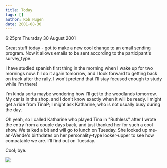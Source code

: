 ```yaml
---
title: Today
tags: []
author: Rob Nugen
date: 2001-08-30
---
```


<p class=date>6:25pm Thursday 30 August 2001</p>

<p>Great stuff today - got to make a new cool change
to an email sending program.  Now it allows emails to
be sent according to the participant's
survey_type.</p>

<p>I have studied spanish first thing in the morning
when I wake up for two mornings now.  I'll do it again
tomorrow, and I look forward to getting back on track
after the rally.  I won't pretend that I'll stay
focused enough to study while I'm there!</p>

<p>I'm kinda sorta maybe wondering how I'll get to the
woodlands tomorrow.  My car is in the shop, and I
don't know exactly when it will be ready.  I might get
a ride from TinaP; I might ask Katharine, who is not
usually busy during the day.</p>

<p>Oh yeah, so I called Katharine who played Tina in
"Ruthless" after I wrote the entry from a couple days
back, and just thanked her for such a cool show.  We
talked a bit and will go to lunch on Tuesday.  She
looked up me-an-Wende's birthdates on her
personality-type looker-upper to see how compatable we
are.  I'll find out on Tuesday.</p>

<p>Cool; bye.</p>

<p><img src="/images/rob/wL-ROB.gif"/></p>
